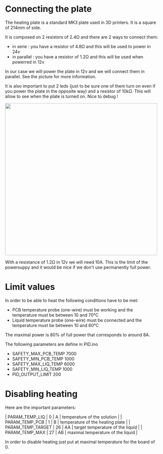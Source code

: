 # Connecting the plate

The heating plate is a standard MK3 plate used in 3D printers. It is a square of 214mm of side.

It is composed on 2 resistors of 2.4Ω and there are 2 ways to connect them:

* in serie : you have a resistor of 4.8Ω and this will be used to power in 24v
* in parallel : you have a resistor of 1.2Ω and this will be used when powerred in 12v

In our case we will power the plate in 12v and we will connect them in parallel. See the picture for more information.

It is also important to put 2 leds (just to be sure one of them turn on even if you power the plate in the opposite way) and a resistor of 10kΩ.
This will allow to see when the plate is turned on. Nice to debug !

<img src='connecion.jpg' width=500>

With a resistance of 1.2Ω in 12v we will need 10A. This is the limit of the powersuppy and it would be nice if we don't use permanently full power.


# Limit values

In order to be able to heat the following conditions have to be met:

* PCB temperature probe (one-wire) must be working and the temperature must be between 10 and 70°C
* Liquid temperature probe (one-wire) must be connected and the temperature must be between 10 and 60°C

The maximal power is 80% of full power that corresponds to around 8A. 

The following parameters are define in PID.ino 
* SAFETY_MAX_PCB_TEMP 7000
* SAFETY_MIN_PCB_TEMP 1000
* SAFETY_MAX_LIQ_TEMP 6000
* SAFETY_MIN_LIQ_TEMP 1000
* PID_OUTPUT_LIMIT    200 


# Disabling heating

Here are the important parameters:

| PARAM_TEMP_LIQ           |  0 |  A | temperature of the solution      |
| PARAM_TEMP_PCB           |  1 |  B | temperature of the heating plate |
| PARAM_TEMP_TARGET        | 26 | AA | target temperature of the liquid |
| PARAM_TEMP_MAX           | 27 | AB | maximal temperature of the liquid |

In order to disable heating just put at maximal temperature for the board of 0.




